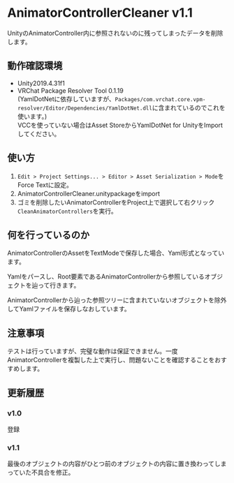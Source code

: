 # AnimatorControllerCleaner v1.1
UnityのAnimatorController内に参照されないのに残ってしまったデータを削除します。

## 動作確認環境
* Unity2019.4.31f1
* VRChat Package Resolver Tool 0.1.19<br>
  (YamlDotNetに依存していますが、`Packages/com.vrchat.core.vpm-resolver/Editor/Dependencies/YamlDotNet.dll`に含まれているのでこれを使います。)<br>
  VCCを使っていない場合はAsset StoreからYamlDotNet for UnityをImportしてください。

## 使い方
1. `Edit > Project Settings... > Editor > Asset Serialization > Mode`をForce Textに設定。
2. AnimatorControllerCleaner.unitypackageをimport
3. ゴミを削除したいAnimatorControllerをProject上で選択して右クリック `CleanAnimatorControllers`を実行。

## 何を行っているのか
AnimatorControllerのAssetをTextModeで保存した場合、Yaml形式となっています。

Yamlをパースし、Root要素であるAnimatorControllerから参照しているオブジェクトを辿って行きます。

AnimatorControllerから辿った参照ツリーに含まれていないオブジェクトを除外してYamlファイルを保存しなおしています。

## 注意事項
テストは行っていますが、完璧な動作は保証できません。一度AnimatorControllerを複製した上で実行し、問題ないことを確認することをおすすめします。


## 更新履歴
### v1.0
登録

### v1.1
最後のオブジェクトの内容がひとつ前のオブジェクトの内容に置き換わってしまっていた不具合を修正。